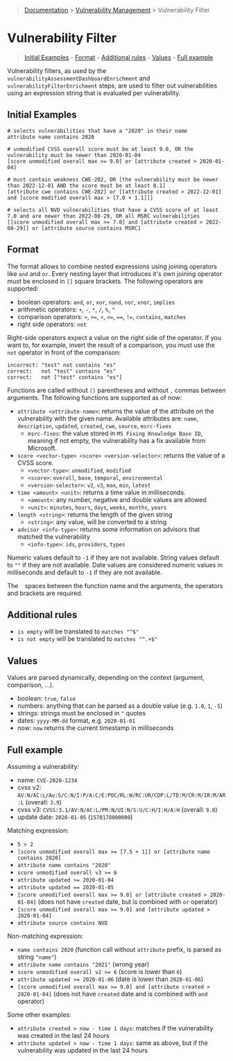 > [Documentation](../../README.md) >
> [Vulnerability Management](../vulnerability-management.md) >
> Vulnerability Filter

# Vulnerability Filter

> [Initial Examples](#initial-examples) -
> [Format](#format) -
> [Additional rules](#additional-rules) -
> [Values](#values) -
> [Full example](#full-example)

Vulnerability filters, as used by the
`vulnerabilityAssessmentDashboardEnrichment` and `vulnerabilityFilterEnrichment` steps,
are used to filter out vulnerabilities using an expression string that is evaluated per vulnerability.

## Initial Examples

```
# selects vulnerabilities that have a "2020" in their name
attribute name contains 2020

# unmodified CVSS overall score must be at least 9.0, OR the vulnerability must be newer than 2020-01-04
[score unmodified overall max >= 9.0] or [attribute created > 2020-01-04]

# must contain weakness CWE-202, OR [the vulnerability must be newer than 2022-12-01 AND the score must be at least 8.1]
[attribute cwe contains CWE-202] or [[attribute created > 2022-12-01] and [score modified overall max > [7.0 + 1.1]]]

# selects all NVD vulnerabilities that have a CVSS score of at least 7.0 and are newer than 2022-08-29, OR all MSRC vulnerabilities
[[score unmodified overall max >= 7.0] and [attribute created > 2022-08-29]] or [attribute source contains MSRC]
```

## Format

The format allows to combine nested expressions using joining operators like `and` and `or`. Every nesting layer that
introduces it's own joining operator must be enclosed in `[]` square brackets. The following operators are supported:

- boolean operators: `and`, `or`, `xor`, `nand`, `nor`, `xnor`, `implies`
- arithmetic operators: `+`, `-`, `*`, `/`, `%`, `^`
- comparison operators: `>`, `>=`, `<`, `<=`, `==`, `!=`, `contains`, `matches`
- right side operators: `not`

Right-side operators expect a value on the right side of the operator. If you want to, for example, invert the result of
a comparison, you must use the `not` operator in front of the comparison:

```
incorrect: "test" not contains "es"
correct:   not "test" contains "es"
correct:   not ["test" contains "es"]
```

Functions are called without `()` parentheses and without `,` commas between arguments. The following functions are
supported as of now:

- `attribute <attribute-name>`: returns the value of the attribute on the vulnerability with the given name. Available
  attributes are: `name`, `description`, `updated`, `created`, `cwe`, `source`, `msrc-fixes`
    - `msrc-fixes`: the value stored in `MS Fixing Knowledge Base ID`, meaning if not empty, the vulnerability has a fix
      available from Microsoft.
- `score <vector-type> <score> <version-selector>`: returns the value of a CVSS score.
    - `<vector-type>`: `unmodified`, `modified`
    - `<score>`: `overall`, `base`, `temporal`, `environmental`
    - `<version-selector>`: `v2`, `v3`, `max`, `min`, `latest`
- `time <amount> <unit>`: returns a time value in milliseconds.
    - `<amount>`: any number, negative and double values are allowed
    - `<unit>`: `minutes`, `hours`, `days`, `weeks`, `months`, `years`
- `length <string>`: returns the length of the given string
    - `<string>`: any value, will be converted to a string
- `advisor <info-type>`: returns some information on advisors that matched the vulnerability
    - `<info-type>`: `ids`, `providers`, `types`

Numeric values default to `-1` if they are not available. String values default to `""` if they are not available. Date
values are considered numeric values in milliseconds and default to `-1` if they are not available.

The ` ` spaces between the function name and the arguments, the operators and brackets are required.

## Additional rules

- `is empty` will be translated to `matches "^$"`
- `is not empty` will be translated to `matches "^.+$"`

## Values

Values are parsed dynamically, depending on the context (argument, comparison, ...).

- boolean: `true`, `false`
- numbers: anything that can be parsed as a double value (e.g. `1.0`, `1`, `-5`)
- strings: strings must be enclosed in `"` quotes
- dates: `yyyy-MM-dd` format, e.g. `2020-01-01`
- now: `now` returns the current timestamp in milliseconds

## Full example

Assuming a vulnerability:

- name: `CVE-2020-1234`
- cvss v2: `AV:N/AC:L/Au:S/C:N/I:P/A:C/E:POC/RL:W/RC:UR/CDP:L/TD:M/CR:M/IR:M/AR:L` (overall: `3.9`)
- cvss v3: `CVSS:3.1/AV:N/AC:L/PR:N/UI:N/S:U/C:H/I:H/A:H` (overall: `9.8`)
- update date: `2020-01-05` (`1578178800000`)

Matching expression:

- `5 > 2`
- `[score unmodified overall max >= [7.5 + 1]] or [attribute name contains 2020]`
- `attribute name contains "2020"`
- `score unmodified overall v3 >= 6`
- `attribute updated >= 2020-01-04`
- `attribute updated == 2020-01-05`
- `[score unmodified overall max >= 9.0] or [attribute created > 2020-01-04]` (does not have `created` date, but is
  combined with `or` operator)
- `[score unmodified overall max >= 9.0] and [attribute updated > 2020-01-04]`
- `attribute source contains NVD`

Non-matching expression:

- `name contains 2020` (function call without `attribute` prefix, is parsed as string `"name"`)
- `attribute name contains "2021"` (wrong year)
- `score unmodified overall v2 >= 6` (score is lower than `6`)
- `attribute updated >= 2020-01-06` (date is lower than `2020-01-06`)
- `[score unmodified overall max >= 9.0] and [attribute created > 2020-01-04]` (does not have `created` date and is
  combined with `and` operator)

Some other examples:

- `attribute created > now - time 1 days`: matches if the vulnerability was created in the last 24 hours
- `attribute updated > now - time 1 days`: same as above, but if the vulnerability was updated in the last 24 hours
